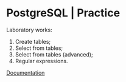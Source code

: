# PostgreSQL | Practice

Laboratory works:
1. Create tables;
2. Select from tables;
3. Select from tables (advanced);
4. Regular expressions.

[Documentation](https://drive.google.com/drive/folders/1cCv_3HgCvVQngouMgW0cpeqxuUKFotV5?usp=sharing)
